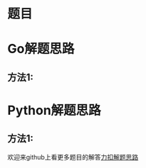 # 题目

# Go解题思路

## 方法1:


# Python解题思路

## 方法1:

欢迎来github上看更多题目的解答[力扣解题思路](https://github.com/WRAllen/LeetCode)
